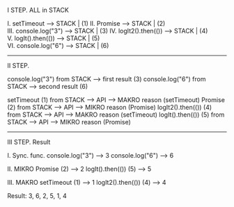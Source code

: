 I STEP. ALL in STACK

I. setTimeout --> STACK | (1)
II. Promise --> STACK | (2)  
III. console.log("3") --> STACK | (3)
IV. logIt2().then(()) --> STACK | (4)  
V. logIt().then(()) --> STACK | (5)  
VI. console.log("6") --> STACK | (6)

---

II STEP.

console.log("3") from STACK --> first result (3)
console.log("6") from STACK --> second result (6)

setTimeout (1) from STACK --> API --> MAKRO reason (setTimeout)
Promise (2) from STACK --> API --> MIKRO reason (Promise)
logIt2().then(()) (4) from STACK --> API --> MAKRO reason (setTimeout)
logIt().then(()) (5) from STACK --> API --> MIKRO reason (Promise)

---

III STEP. Result

I. Sync. func.
console.log("3") --> 3
console.log("6") --> 6

II. MIKRO
Promise (2) --> 2
logIt().then(()) (5) --> 5

III. MAKRO
setTimeout (1) --> 1
logIt2().then(()) (4) --> 4

Result: 3, 6, 2, 5, 1, 4
